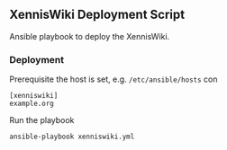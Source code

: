 ## XennisWiki Deployment Script

Ansible playbook to deploy the XennisWiki.

### Deployment

Prerequisite the host is set, e.g. `/etc/ansible/hosts` con

```
[xenniswiki]
example.org
```

Run the playbook
```shell
ansible-playbook xenniswiki.yml
```
